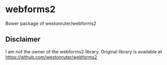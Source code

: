 # webforms2
Bower package of westonruter/webforms2

## Disclaimer

I am not the owner of the webforms2 library. Original library is available at https://github.com/westonruter/webforms2
